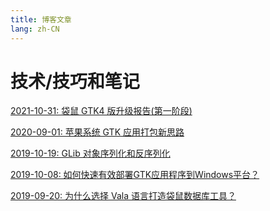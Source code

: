 ```yaml
---
title: 博客文章
lang: zh-CN
---
```


# 技术/技巧和笔记

[2021-10-31: 袋鼠 GTK4 版升级报告(第一阶段)](./005-GTK4-upgrade-report-phase-1)<Badge text="新" />

[2020-09-01: 苹果系统 GTK 应用打包新思路](./004-how-to-deploy-gtk-app-on-mac)

[2019-10-19: GLib 对象序列化和反序列化](./003-serialize-glib-object)

[2019-10-08: 如何快速有效部署GTK应用程序到Windows平台？](./002-how-to-deploy-gtk-app-on-windows)<Badge text="更新" />

[2019-09-20: 为什么选择 Vala 语言打造袋鼠数据库工具？](./001-why-choose-vala)<Badge text="更新" />
